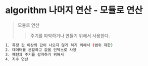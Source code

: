 # algorithm 나머지 연산 - 모듈로 연산

> 모듈로 연산
>
> > 주기를 파악하거나 만들기 위해서 사용한다.

```sh
1. 특정 값 이상의 값이 나오지 않게 하기 위해서 (범위 제한)
2. 데이터를 분할하고 값을 인덱스로 사용
3. 패턴과 주기를 감지하기 위해서
4. 지수 연산
```
